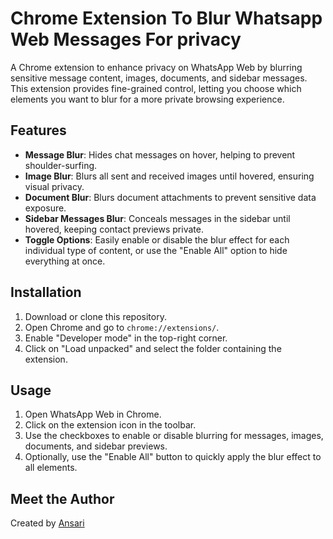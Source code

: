 # Chrome Extension To Blur Whatsapp Web Messages For privacy

A Chrome extension to enhance privacy on WhatsApp Web by blurring sensitive message content, images, documents, and sidebar messages. This extension provides fine-grained control, letting you choose which elements you want to blur for a more private browsing experience.

## Features

- **Message Blur**: Hides chat messages on hover, helping to prevent shoulder-surfing.
- **Image Blur**: Blurs all sent and received images until hovered, ensuring visual privacy.
- **Document Blur**: Blurs document attachments to prevent sensitive data exposure.
- **Sidebar Messages Blur**: Conceals messages in the sidebar until hovered, keeping contact previews private.
- **Toggle Options**: Easily enable or disable the blur effect for each individual type of content, or use the "Enable All" option to hide everything at once.

## Installation

1. Download or clone this repository.
2. Open Chrome and go to `chrome://extensions/`.
3. Enable "Developer mode" in the top-right corner.
4. Click on "Load unpacked" and select the folder containing the extension.

## Usage

1. Open WhatsApp Web in Chrome.
2. Click on the extension icon in the toolbar.
3. Use the checkboxes to enable or disable blurring for messages, images, documents, and sidebar previews.
4. Optionally, use the "Enable All" button to quickly apply the blur effect to all elements.

## Meet the Author

Created by [Ansari](https://github.com/Ansarissab)
